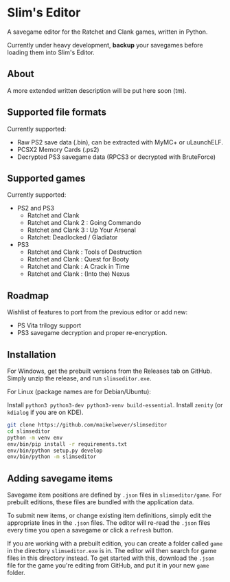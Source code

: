 Slim's Editor
=============

A savegame editor for the Ratchet and Clank games, written in Python.

Currently under heavy development, **backup** your savegames before loading them into Slim's Editor.


About
-----

A more extended written description will be put here soon (tm).


Supported file formats
----------------------

Currently supported:

 - Raw PS2 save data (.bin), can be extracted with MyMC+ or uLaunchELF.
 - PCSX2 Memory Cards (.ps2)
 - Decrypted PS3 savegame data (RPCS3 or decrypted with BruteForce)
 
 
Supported games
---------------

Currently supported:

 - PS2 and PS3
   - Ratchet and Clank
   - Ratchet and Clank 2 : Going Commando
   - Ratchet and Clank 3 : Up Your Arsenal
   - Ratchet: Deadlocked / Gladiator
 - PS3
   - Ratchet and Clank : Tools of Destruction
   - Ratchet and Clank : Quest for Booty
   - Ratchet and Clank : A Crack in Time
   - Ratchet and Clank : (Into the) Nexus
   
   
Roadmap
-------

Wishlist of features to port from the previous editor or add new:

 - PS Vita trilogy support
 - PS3 savegame decryption and proper re-encryption.


Installation
------------

For Windows, get the prebuilt versions from the Releases tab on GitHub.
Simply unzip the release, and run `slimseditor.exe`.

For Linux (package names are for Debian/Ubuntu):

Install `python3 python3-dev python3-venv build-essential`. 
Install `zenity` (or `kdialog` if you are on KDE).

```bash
git clone https://github.com/maikelwever/slimseditor
cd slimseditor
python -m venv env
env/bin/pip install -r requirements.txt
env/bin/python setup.py develop
env/bin/python -m slimseditor
```


Adding savegame items
---------------------

Savegame item positions are defined by `.json` files in `slimseditor/game`.
For prebuilt editions, these files are bundled with the application data.

To submit new items, or change existing item definitions, 
simply edit the appropriate lines in the `.json` files.
The editor will re-read the `.json` files every time you open a savegame or click a `refresh` button.

If you are working with a prebuilt edition, 
you can create a folder called `game` in the directory `slimseditor.exe` is in.
The editor will then search for game files in this directory instead.
To get started with this, download the `.json` file for the game you're editing from GitHub,
and put it in your new `game` folder. 
